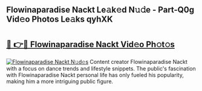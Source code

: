 ## Flowinaparadise Nackt Le𝚊k𝚎d N𝚞𝚍e - Part-Q0g Vid𝚎o Photos Le𝚊ks qyhXK

# <h2><a href="http://fb4pou.evod.top/?m=Flowinaparadise+Nackt">🔗 👉🔴 Flowinaparadise Nackt Vid𝚎o Ph𝚘t𝚘s</a></h2>

[![Flowinaparadise Nackt N𝚞d𝚎s](https://i.imgur.com/8V9OHl7.gif)](http://fb4pou.evod.top/?m=Flowinaparadise+Nackt)
Content creator Flowinaparadise Nackt with a focus on dance trends and lifestyle snippets. The public's fascination with Flowinaparadise Nackt personal life has only fueled his popularity, making him a more intriguing public figure. 
